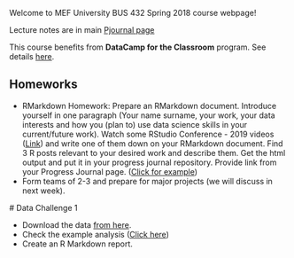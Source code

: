 Welcome to MEF University BUS 432 Spring 2018 course webpage!

Lecture notes are in main [Pjournal page](https://pjournal.github.io/)

This course benefits from **DataCamp for the Classroom** program. See details [here](https://www.datacamp.com/groups/education).

## Homeworks

+ RMarkdown Homework: Prepare an RMarkdown document. Introduce yourself in one paragraph (Your name surname, your work, your data interests and how you (plan to) use data science skills in your current/future work). Watch some RStudio Conference - 2019 videos ([Link](https://resources.rstudio.com/rstudio-conf-2019)) and write one of them down on your RMarkdown document. Find 3 R posts relevant to your desired work and describe them. Get the html output and put it in your progress journal repository. Provide link from your Progress Journal page. ([Click for example](https://boun-etm58d.github.io/pj-SezginYildiz/Assignment1.html))
+ Form teams of 2-3 and prepare for major projects (we will discuss in next week).


# Data Challenge 1

  + Download the data [from here](https://pjournal.github.io/files/car_data_aggregate.rds).
  + Check the example analysis ([Click here](https://mef-bda503.github.io/pj18-kkyucel/week_3/odd_assignment_part2.html))
  + Create an R Markdown report.
